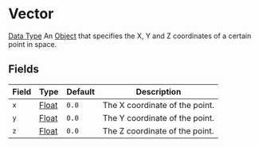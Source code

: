 # Vector
[Data Type](../data_types.md)
An [Object](object.md) that specifies the X, Y and Z coordinates of a certain point in space.
## Fields

 | Field | Type | Default | Description | 
|---|---|---|---|
 | `x` | [Float](float.md) | `0.0` | The X coordinate of the point. | 
 | `y` | [Float](float.md) | `0.0` | The Y coordinate of the point. | 
 | `z` | [Float](float.md) | `0.0` | The Z coordinate of the point. | 


